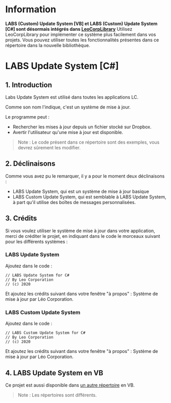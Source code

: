 # Information
**LABS (Custom) Update System [VB] et LABS (Custom) Update System [C#] sont désormais intégrés dans [**LeoCorpLibrary**](https://github.com/Leo-Corporation/LeoCorpLibrary)**
Utilisez LeoCorpLibrary pour implémenter ce système plus facilement dans vos projets.
Vous pouvez utiliser toutes les fonctionnalités présentes dans ce répertoire dans la nouvelle bibliothèque. 

# LABS Update System [C#]
## 1. Introduction
Labs Update System est utilisé dans toutes les applications LC.

Comme son nom l'indique, c'est un système de mise à jour.

Le programme peut :
* Rechercher les mises à jour depuis un fichier stocké sur Dropbox.
* Avertir l'utilisateur qu'une mise à jour est disponible.
> Note : Le code présent dans ce répertoire sont des exemples, vous devrez sûrement les modifier.
## 2. Déclinaisons
Comme vous avez pu le remarquer, il y a pour le moment deux déclinaisons :
* LABS Update System, qui est un système de mise à jour basique
* LABS Custom Update System, qui est semblable à LABS Update System, à part qu'il utilise des boîtes de messages personnalisées.
## 3. Crédits
Si vous voulez utiliser le système de mise à jour dans votre application, merci de créditer le projet, en indiquant dans le code le morceaux suivant pour les différents systèmes :
### LABS Update System
Ajoutez dans le code :

```
// LABS Update System for C#
// By Leo Corporation
// (c) 2020
```
Et ajoutez les crédits suivant dans votre fenêtre "à propos" :
Système de mise à jour par Léo Corporation.
### LABS Custom Update System
Ajoutez dans le code :

```
// LABS Custom Update System for C#
// By Leo Corporation
// (c) 2020
```
Et ajoutez les crédits suivant dans votre fenêtre "à propos" :
Système de mise à jour par Léo Corporation.

## 4. LABS Update System en VB
Ce projet est aussi disponible dans [un autre répertoire](https://github.com/Leo-Corporation/LABS-Update-System-VB-) en VB.
> Note : Les répertoires sont différents.
